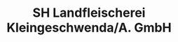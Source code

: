 ---
title: "SH Landfleischerei Kleingeschwenda/A. GmbH"
url: /ilmenau/sh-landfleischerei-kleingeschwenda-a-gmbh/
shop: Metzgerei
---